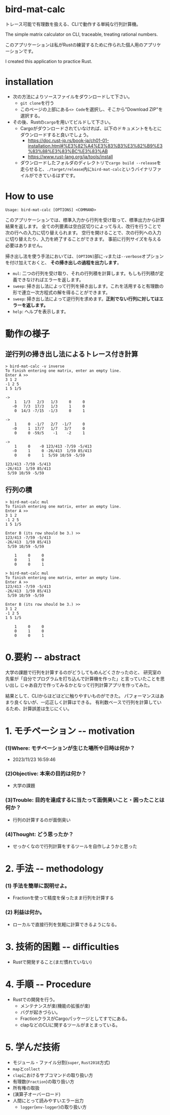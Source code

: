 <!--
    以下の問いに答え、計画書を完成させよ。
    あまり悩まないで、今自分の頭に「明確に」あることだけを書こう。
-->
# bird-mat-calc

トレース可能で有理数を扱える、CLIで動作する単純な行列計算機。

The simple matrix calculator on CLI, traceable,  treating rational numbers.

このアプリケーションは私がRustの練習するために作られた個人用のアプリケーションです。

I created this application to practice Rust.

# installation

- 次の方法によりソースファイルをダウンロードして下さい。
  - `git clone`を行う
  - このページの上部にある`<> Code`を選択し、そこから"Download ZIP"を選択する。
- その後、Rustの`cargo`を用いてビルドして下さい。
  - Cargoがダウンロードされていなければ、以下のドキュメントをもとにダウンロードすると良いでしょう。
    - https://doc.rust-jp.rs/book-ja/ch01-01-installation.html#%E3%82%A4%E3%83%B3%E3%82%B9%E3%83%88%E3%83%BC%E3%83%AB
    - https://www.rust-lang.org/ja/tools/install
  - ダウンロードしたフォルダのディレクトリで`cargo build --release`を走らせると、`./target/release`内に`bird-mat-calc`というバイナリファイルができているはずです。

# How to use

```
Usage: bird-mat-calc [OPTIONS] <COMMAND>
```
このアプリケーションでは、標準入力から行列を受け取って、標準出力から計算結果を返します。
全ての列要素は空白区切りによって与え、改行を行うことで次の行への入力に切り替えられます。
空行を開けることで、次の行列への入力に切り替えたり、入力を終了することができます。
事前に行列サイズを与える必要はありません。

掃き出し法を使う手法においては、`[OPTION]`部に`-v`または`--verbose`オプションを付け加えておくと、
**その掃き出しの過程を出力します**。

- `mul`: 二つの行列を受け取り、それの行列積を計算します。もしも行列積が定義できなければエラーを返します。
- `sweep`: 掃き出し法によって行列を掃き出します。これを活用すると有理数の形で連立一次方程式の解を得ることができます。
- `sweep`: 掃き出し法によって逆行列を求めます。**正則でない行列に対してはエラーを返します。**
- `help`: ヘルプを表示します。


# 動作の様子

## 逆行列の掃き出し法によるトレース付き計算
```
> bird-mat-calc -v inverse
To finish entering one matrix, enter an empty line.
Enter A >>
3 1 2
-1 2 5
1 5 1/5

->
    1   1/3   2/3   1/3     0     0
   -0   7/3  17/3   1/3     1     0
    0  14/3 -7/15  -1/3     0     1

->
    1     0  -1/7   2/7  -1/7     0
   -0     1  17/7   1/7   3/7     0
    0     0 -59/5    -1    -2     1

->
    1     0    -0 123/413 -7/59 -5/413
   -0     1     0 -26/413  1/59 85/413
    0     0     1  5/59 10/59 -5/59

123/413 -7/59 -5/413
-26/413  1/59 85/413
 5/59 10/59 -5/59
```
## 行列の積
```
> bird-mat-calc mul
To finish entering one matrix, enter an empty line.
Enter A >>
3 1 2
-1 2 5
1 5 1/5

Enter B (its row should be 3.) >>
123/413 -7/59 -5/413
-26/413  1/59 85/413
 5/59 10/59 -5/59

    1     0     0
    0     1     0
    0     0     1
```

```
> bird-mat-calc mul
To finish entering one matrix, enter an empty line.
Enter A >>
123/413 -7/59 -5/413
-26/413  1/59 85/413
 5/59 10/59 -5/59

Enter B (its row should be 3.) >>
3 1 2
-1 2 5
1 5 1/5

    1     0     0
    0     1     0
    0     0     1
```

# 0.要約 -- abstract

大学の課題で行列を計算するのがどうしてもめんどくさかったのと、
研究室の先輩が「自分でプログラムを打ち込んで計算機を作った」と言っていたことを思い出し
じゃあ自力で作ってみるかとなって行列計算アプリを作ってみた。

結果として、CLIからほどほどに触りやすいものができた。
パフォーマンスはあまり良くないが、一応正しく計算はできる。
有利数ベースで行列を計算しているため、計算誤差は生じにくい。

# 1. モチベーション -- motivation
<!-- そのプロジェクトを完成させないとどのような不利益があるか？ -->
### (1)Where: モチベーションが生じた場所や日時は何か？
- 2023/11/23 16:59:46

### (2)Objective: 本来の目的は何か？
- 大学の課題

### (3)Trouble: 目的を達成するに当たって面倒臭いこと・困ったことは何か？
- 行列の計算するのが面倒臭い

### (4)Thought: どう思ったか？
- せっかくなので行列計算をするツールを自作しようかと思った

# 2. 手法 -- methodology
### (1) 手法を簡単に説明せよ。
- Fractionを使って精度を保ったまま行列を計算する

### (2) 利益は何か。
- ローカルで直接行列を気軽に計算できるようになる。

# 3. 技術的困難 -- difficulties
<!--
    学習が必要な物
  1. 今まで一度もその言語とフレームワークの組み合わせでプロダクトを作ったことがない物
  2. 当分前に(3年前)触れた技術であり、基礎文法について学習が必要である。
-->
- Rustで開発すること(まだ慣れていない)

# 4. 手順 -- Procedure
<!-- 開発までの手順を説明する。基本2層以内で分割する -->
- Rustでの開発を行う。
  - メンテナンスが楽(機能の拡張が楽)
  - バグが起きづらい。
  - FractionクラスがCargoパッケージとしてすでにある。
  - clapなどのCLIに関するツールがまとまっている。

# 5. 学んだ技術
- モジュール・ファイル分割(`super`, `Rust2018`方式)
- `map`と`collect`
- `clap`におけるサブコマンドの取り扱い方
- 有理数(`Fraction`)の取り扱い方
- 所有権の取扱
- (演算子オーバーロード)
- 人間にとって読みやすいエラー出力
  - `logger`(`env-logger`)の取り扱い方